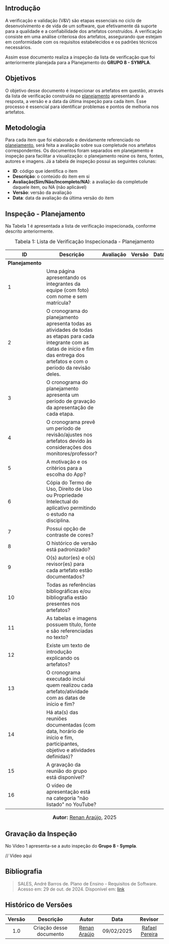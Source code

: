 ## Introdução

A verificação e validação (V&V) são etapas essenciais no ciclo de desenvolvimento e de vida de um software, que efetivamente dá suporte para a qualidade e a confiabilidade dos artefatos construídos. A verificação consiste em uma análise criteriosa dos artefatos, assegurando que estejam em conformidade com os requisitos estabelecidos e os padrões técnicos necessários.

Assim esse documento realiza a inspeção da lista de verificação que foi anteriormente planejada para a Planejamento do **GRUPO 8 - SYMPLA**.

## Objetivos

O objetivo desse documento é inspecionar os artefatos em questão, através da lista de verificação construída no [planejamento](./planejamento.md) apresentando a resposta, a versão e a data da última inspeção para cada item. Esse processo é essencial para identificar problemas e pontos de melhoria nos artefatos.

## Metodologia

Para cada item que foi elaborado e devidamente referenciado no [planejamento](./planejamento.md), será feita a avaliação sobre sua completude nos artefatos correspondentes. Os documentos foram separados em planejamento e inspeção para facilitar a visualização: o planejamento reúne os itens, fontes, autores e imagens. Já a tabela de inspeção possui as seguintes colunas:

 - **ID**: código que identifica o item
 - **Descrição**: o conteúdo do item em si
 - **Avaliação(Sim/Não/Incompleto/NA)**: a avaliação da completude daquele item, ou NA (não aplicável)
 - **Versão**: versão da avaliação
 - **Data**: data da avaliação da última versão do item

## Inspeção - Planejamento

Na Tabela 1 é apresentada a lista de verificação inspecionada, conforme descrito anteriormente.

<font size="3"><p style="text-align: center">Tabela 1: Lista de Verificação Inspecionada - Planejamento</p></font>

| ID | Descrição | Avaliação | Versão | Data |
|----|-----------|-------|-------|--------|
| **Planejamento** |
| 1  | Uma página apresentando os integrantes da equipe (com foto) com nome e sem matrícula? |  |  |  |
| 2  | O cronograma do planejamento apresenta todas as atividades de todas as etapas para cada integrante com as datas de início e fim das entrega dos artefatos e com o período da revisão deles. |  |  |  |
| 3  | O cronograma do planejamento apresenta um período de gravação da apresentação de cada etapa. |  |  |  |
| 4  | O cronograma prevê um período de revisão/ajustes nos artefatos devido às considerações dos monitores/professor? |  |  |  |
| 5  | A motivação e os critérios para a escolha do App? |  |  |  |
| 6  | Cópia do Termo de Uso, Direito de Uso ou Propriedade Intelectual do aplicativo permitindo o estudo na disciplina. |  |  |  |
| 7  | Possui opção de contraste de cores? |  |  |  |
| 8  | O histórico de versão está padronizado? |  |  |  |
| 9  | O(s) autor(es) e o(s) revisor(es) para cada artefato estão documentados? |  |  |  |
| 10 | Todas as referências bibliográficas e/ou bibliografia estão presentes nos artefatos? |  |  |  |
| 11 | As tabelas e imagens possuem título, fonte e são referenciadas no texto? |  |  |  |
| 12 | Existe um texto de introdução explicando os artefatos? |  |  |  |
| 13 | O cronograma executado inclui quem realizou cada artefato/atividade com as datas de início e fim? |  |  |  |
| 14 | Há ata(s) das reuniões documentadas (com data, horário de início e fim, participantes, objetivo e atividades definidas)? |  |  |  |
| 15 | A gravação da reunião do grupo está disponível? |  |  |  |
| 16 | O vídeo de apresentação está na categoria "não listado" no YouTube? |  |  |  |



<font size="3"><p style="text-align: center"><b>Autor:</b> [Renan Araújo](https://github.com/renantfm4), 2025</p></font>

## Gravação da Inspeção

No Vídeo 1 apresenta-se a auto inspeção do **Grupo 8 - Sympla**.

// Vídeo aqui



## **Bibliografia**

> SALES, André Barros de. Plano de Ensino - Requisitos de Software. Acesso em: 29 de out. de 2024. Disponível em: [link](https://aprender3.unb.br/pluginfile.php/2972367/mod_resource/content/51/Plano_de_Ensino%20RE%20022024%20Turma%2002%20v1.pdf)
>

## Histórico de Versões

| Versão |          Descrição              |     Autor      |      Data      |   Revisor     | 
|:------:|:-------------------------------:|:--------------:|:--------------:|:-------------:|
|  1.0   | Criação desse documento | [Renan Araújo](https://github.com/renantfm4) | 09/02/2025 | [Rafael Pereira](https://github.com/rafgpereira)  |
